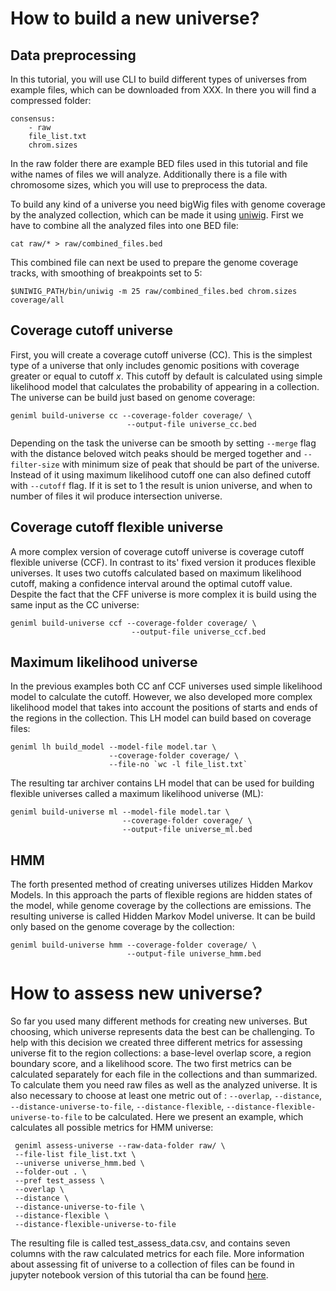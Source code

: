 # How to build a new universe?

## Data preprocessing
In this tutorial, you will use CLI to build different types of universes from example files, which can be downloaded from XXX. In there you will find a compressed folder:

```
consensus:
    - raw
    file_list.txt
    chrom.sizes
```

In the raw folder there are example BED files used in this tutorial and file withe names of files we will analyze. Additionally there is a file with chromosome sizes, which you will use to preprocess the data. 

To build any kind of a universe you need bigWig files with genome coverage by the analyzed collection, which can be made it using [uniwig](https://github.com/databio/uniwig/). First we have to combine all the analyzed files into one BED file:

```
cat raw/* > raw/combined_files.bed
```

This combined file can next be used to prepare the genome coverage tracks, with smoothing of breakpoints set to 5:

```
$UNIWIG_PATH/bin/uniwig -m 25 raw/combined_files.bed chrom.sizes coverage/all
```

## Coverage cutoff universe

First, you will create a coverage cutoff universe (CC). This is the simplest type of a universe that only includes genomic positions with coverage greater or equal to cutoff *x*. This cutoff by default is calculated using simple likelihood model that calculates the probability of appearing in a collection. The universe can be build just based on genome coverage:

```
geniml build-universe cc --coverage-folder coverage/ \
                          --output-file universe_cc.bed

```  

Depending on the task the universe can be smooth by setting `--merge` 
flag with the distance beloved witch peaks should be merged together and 
`--filter-size` with minimum size of peak that should be part of the universe. Instead of it using maximum likelihood cutoff one can also defined cutoff with `--cutoff` flag. If it is set to 1 the result is union universe, and when to number of files it wil produce intersection universe.

## Coverage cutoff flexible universe
A more complex version of coverage cutoff universe is coverage cutoff flexible universe (CCF). In contrast to its' fixed version it produces flexible universes. It uses two cutoffs calculated based on maximum likelihood cutoff, making a confidence interval around the optimal cutoff value. Despite the fact that the CFF universe is more complex it is build using the same input as the CC universe: 

```
geniml build-universe ccf --coverage-folder coverage/ \
                           --output-file universe_ccf.bed

```  

## Maximum likelihood universe
In the previous examples both CC anf CCF universes used simple likelihood model to calculate the cutoff. However, we also developed more complex likelihood model that takes into account the positions of starts and ends of the regions in the collection. This LH model can build based on coverage files:

```
geniml lh build_model --model-file model.tar \
                      --coverage-folder coverage/ \
                      --file-no `wc -l file_list.txt`
```

 The resulting tar archiver contains LH model that can be used for building flexible universes called a maximum likelihood universe (ML):

```
geniml build-universe ml --model-file model.tar \
                         --coverage-folder coverage/ \
                         --output-file universe_ml.bed 
```

## HMM 
The forth presented method of creating universes utilizes Hidden Markov Models. In this approach the parts of flexible regions are hidden states of the model, while genome coverage by the collections are emissions. The resulting universe is called Hidden Markov Model universe. It can be build only based on the genome coverage by the collection:

```
geniml build-universe hmm --coverage-folder coverage/ \
                          --output-file universe_hmm.bed

```

# How to assess new universe?

So far you used many different methods for creating new universes. But choosing, which universe represents data the best can be challenging. To help with this decision we created three different metrics for assessing universe fit to the region collections: a base-level overlap score, a region boundary score, and a likelihood score. The two first metrics can be calculated separately for each file in the collections and than summarized. To calculate them you need raw files as well as the analyzed universe. It is also necessary to choose at least one metric out of : `--overlap`, `--distance`, `--distance-universe-to-file`, `--distance-flexible`, `--distance-flexible-universe-to-file` to be calculated.  Here we present an example, which calculates all possible metrics for HMM universe:

```
 geniml assess-universe --raw-data-folder raw/ \
 --file-list file_list.txt \
 --universe universe_hmm.bed \
 --folder-out . \
 --pref test_assess \
 --overlap \
 --distance \
 --distance-universe-to-file \
 --distance-flexible \
 --distance-flexible-universe-to-file
```
The resulting file is called test_assess_data.csv, and contains seven columns with the raw calculated metrics for each file. 
More information about assessing fit of universe to a collection of files can be found in jupyter notebook version of this tutorial tha can be found [here](). 